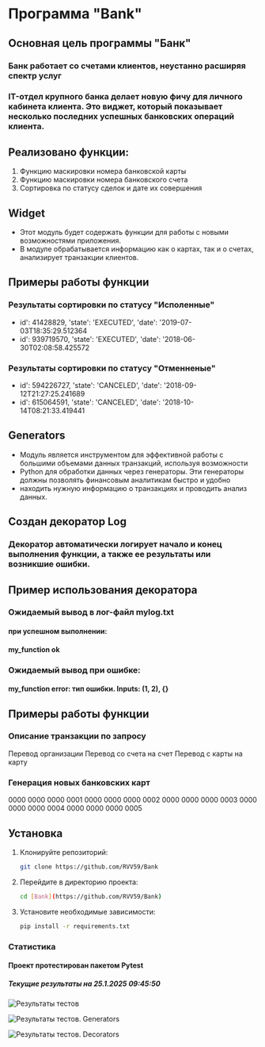 # Программа "Bank"

## Основная цель программы "Банк"
### Банк работает со счетами клиентов, неустанно расширяя спектр услуг
### IT-отдел крупного банка делает новую фичу для личного кабинета клиента. Это виджет, который показывает несколько последних успешных банковских операций клиента. 

## Реализовано функции:
1. Функцию маскировки номера банковской карты 
2. Функцию маскировки номера банковского счета
3. Сортировка по статусу сделок и дате их совершения


## Widget
* Этот модуль будет содержать функции для работы с новыми возможностями приложения.
* В модуле обрабатывается информацию как о картах, так и о счетах, анализирует транзакции клиентов.

## Примеры работы функции
### Результаты сортировки по статусу "Исполенные"
+ id': 41428829, 'state': 'EXECUTED', 'date': '2019-07-03T18:35:29.512364
+ id': 939719570, 'state': 'EXECUTED', 'date': '2018-06-30T02:08:58.425572


### Результаты сортировки по статусу "Отменненые"
+ id': 594226727, 'state': 'CANCELED', 'date': '2018-09-12T21:27:25.241689
+ id': 615064591, 'state': 'CANCELED', 'date': '2018-10-14T08:21:33.419441

## Generators
* Модуль является инструментом для эффективной работы с большими объемами данных транзакций, используя возможности 
* Python для обработки данных через генераторы. Эти генераторы должны позволять финансовым аналитикам быстро и удобно
* находить нужную информацию о транзакциях и проводить анализ данных.

## Создан декоратор Log
### Декоратор  автоматически логирует начало и конец выполнения функции, а также ее результаты или возникшие ошибки.
## Пример использования декоратора
### Ожидаемый вывод в лог-файл mylog.txt
#### при успешном выполнении:
#### my_function ok
### Ожидаемый вывод при ошибке:
#### my_function error: тип ошибки. Inputs: (1, 2), {}

## Примеры работы функции
### Описание транзакции по запросу
Перевод организации
Перевод со счета на счет
Перевод с карты на карту

### Генерация новых банковских карт
0000 0000 0000 0001
0000 0000 0000 0002
0000 0000 0000 0003
0000 0000 0000 0004
0000 0000 0000 0005

## Установка

1. Клонируйте репозиторий:
   ```bash
   git clone https://github.com/RVV59/Bank
   ```
2. Перейдите в директорию проекта:
   ```bash
   cd [Bank](https://github.com/RVV59/Bank)
   ```
3. Установите необходимые зависимости:
   ```bash
   pip install -r requirements.txt
   ```
 
### Статистика

#### Проект протестирован пакетом Pytest

##### Текущие результаты на 25.1.2025 09:45:50

![Результаты тестов](https://disk.yandex.ru/i/i9B8q3ST5gs9BA)

![Результаты тестов. Generators](https://disk.yandex.ru/i/bejPsXHN2RAt_g)

![Результаты тестов. Decorators](https://disk.yandex.ru/i/HEu5Be5Obyiw4A)
